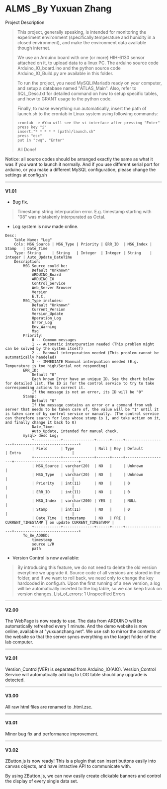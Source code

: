 # ALMS _By Yuxuan Zhang

Project Description

>This project, generally speaking, is intended for monitoring the experiment environment (specifically:temperature and hunidity in a closed environment), and make the environment data available though internet.
>
>We use an Arduino board with one (or more) HIH-6130 sensor attached on it, to upload data to a linux PC. The arduino source code Arduino_IO_board.ino and the python source code Arduino_IO_Build.py are available in this folder.
>
>To run the project, you need MySQL/Mariadb ready on your computer, and setup a database named "ATLAS_Main". Also, refer to SQL_Desc.txt for detailed command on how to setup specific tables, and how to GRANT usage to the python code.
>
>Finally, to make everything run automatically, insert the path of launch.sh to the crontab in Linux system using following commands:
>```
>crontab -e #You will see the vi interface after pressing "Enter"
>press key "i"
>insert:"* * * * * [path]/launch.sh"
>press "esc"
>put in ":wq", "Enter"
>```
>All Done!

Notice: all source codes should be arranged exactly the same as what it was if you want to launch it normally. And if you use different serial port for arduino, or you make a different MySQL configuration, please change the settings at config.sh

***

#### V1.01

+ Bug fix.
>	Timestamp string interpuration error. E.g. timestamp starting with "08" was mistakenly interpurated as Octal.
+ Log system is now made online.
```
Desc:
	Table Name: "Log"
	Cols: MSG_Source | MSG_Type | Priority | ERR_ID  | MSG_Index | Stamp   | Date_Time
	Type: String     | String   | Integer  | Integer | String    | integer | Auto_Update_DateTime
	Description:
		MSG_Source could be:
			Default "Unknown"
			ARDUINO_Board
			ARDUINO_IO
			Control_Service
			Web_Server Browser
			Version
			E.T.C.
		MSG_Type includes:
			Default "Unknown"
			Current_Version
			Version_Update
			Operation_Log
			Error_Log
			Env_Warning
			Msg
		Priority:
			0 -- Commom messages
			1 -- Automatic interpuration needed (This problem might can be solved by the system itself)
			2 -- Mannual interpuration needed (This problem cannot be automatically handeled)
			3 -- IMMEDIATE Mannual interpuation needed (E.g. Tempurature is too high/Serial not responding)
		ERR_ID:
			Default "0"
			Each known Error have an unique ID. See the chart below for detailed list. The ID is for the control service to try to take corresponding actions to correct it.
			If the message is not an error, its ID will be "0"
		Stamp:
			Default "0"
			If the message contains an error or a command from web server that needs to be taken care of, the value will be "1" until it is taken care of by control service or manually. (The control service can therefore search for logs whose stamp is 1, and take action on it, and finally change it back to 0)
			Date_Time:
			Auto_Update, intended for manual check.
		mysql> desc Log;
			+------------+--------------+------+-----+-------------------+-----------------------------+
			| Field      | Type         | Null | Key | Default           | Extra                       |
			+------------+--------------+------+-----+-------------------+-----------------------------+
			| MSG_Source | varchar(20)  | NO   |     | Unknown           |                             |
			| MSG_Type   | varchar(20)  | NO   |     | Unknown           |                             |
			| Priority   | int(11)      | NO   |     | 0                 |                             |
			| ERR_ID     | int(11)      | NO   |     | 0                 |                             |
			| MSG_Index  | varchar(200) | YES  |     | NULL              |                             |
			| Stamp      | int(11)      | NO   |     | 0                 |                             |
			| Date_Time  | timestamp    | NO   | PRI | CURRENT_TIMESTAMP | on update CURRENT_TIMESTAMP |
			+------------+--------------+------+-----+-------------------+-----------------------------+
		To_Be_ADDED:
			timestamp
			source L/R
			path
```
+ Version Control is now available:
>	By introducing this feature, we do not need to delete the old version everytime we upgrade it. Source code of all versions are stored in the folder, and if we want to roll back, we need only to change the key hardcoded in config.sh. Upon the first running of a new version, a log will be automatically inserted to the log table, so we can keep track on version changes.
>	List_of_errors:
>	1 Unspecified Errors

***

#### V2.00

The WebPage is now ready to use. The data from ARDUINO will be automatically refreshed every 1 minute. And the demo website is now online, available at "yuxuanzhang.net". We use ssh to mirror the contents of the website so that the server syncs everything on the target folder of the lab computer.

***

#### V2.01

Version_Control(VER) is separated from Arduino_IO(AIO). Version_Control Service will automatically add log to LOG table should any upgrade is detected.

***

#### V3.00

All raw html files are renamed to .html.zsc.

***

#### V3.01

Minor bug fix and performance improvement.

***

#### V3.02

ZButton.js is now ready! This is a plugin that can insert buttons easily into canvas objects, and have intractive API to communicate with.

By using ZButton.js, we can now easily create clickable banners and control the display of every single data set.

